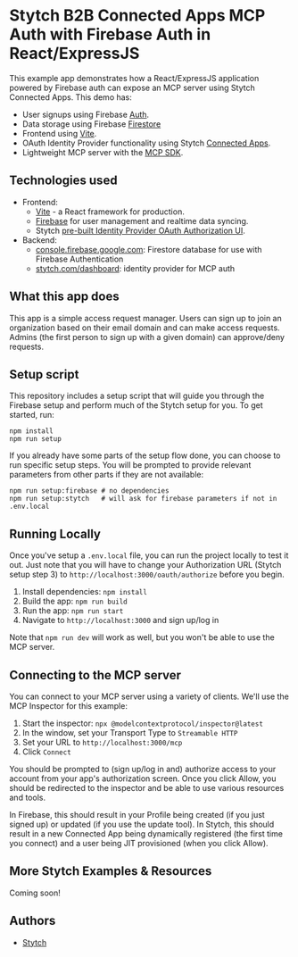 # Stytch B2B Connected Apps MCP Auth with Firebase Auth in React/ExpressJS

This example app demonstrates how a React/ExpressJS application powered by Firebase auth can expose an MCP server using Stytch Connected Apps.
This demo has:

- User signups using Firebase [Auth](https://firebase.google.com/docs/auth).
- Data storage using Firebase [Firestore](https://firebase.google.com/docs/firestore)
- Frontend using [Vite](<[vite.dev/](https://vite.dev/)>).
- OAuth Identity Provider functionality using Stytch [Connected Apps](https://stytch.com/docs/b2b/guides/connected-apps/overview).
- Lightweight MCP server with the [MCP SDK](https://github.com/modelcontextprotocol/typescript-sdk).

## Technologies used

- Frontend:
  - [Vite](https://github.com/vitejs/vite) - a React framework for production.
  - [Firebase](https://firebase.google.com) for user management and realtime data syncing.
  - Stytch [pre-built Identity Provider OAuth Authorization UI](https://stytch.com/docs/b2b/guides/connected-apps/getting-started).
- Backend:
  - [console.firebase.google.com](https://console.firebase.google.com/): Firestore database for use with Firebase Authentication
  - [stytch.com/dashboard](https://stytch.com/dashboard/): identity provider for MCP auth

## What this app does

This app is a simple access request manager. Users can sign up to join an organization based on their email domain and can make access requests.
Admins (the first person to sign up with a given domain) can approve/deny requests.

## Setup script

This repository includes a setup script that will guide you through the Firebase setup and perform much of the Stytch setup for you. To get started, run:

```
npm install
npm run setup
```

If you already have some parts of the setup flow done, you can choose to run specific setup steps.
You will be prompted to provide relevant parameters from other parts if they are not available:

```
npm run setup:firebase # no dependencies
npm run setup:stytch   # will ask for firebase parameters if not in .env.local
```

## Running Locally

Once you've setup a `.env.local` file, you can run the project locally to test it out. Just note that you will have to change your Authorization URL (Stytch setup step 3) to `http://localhost:3000/oauth/authorize` before you begin.

1. Install dependencies: `npm install`
2. Build the app: `npm run build`
3. Run the app: `npm run start`
4. Navigate to `http://localhost:3000` and sign up/log in

Note that `npm run dev` will work as well, but you won't be able to use the MCP server.

## Connecting to the MCP server

You can connect to your MCP server using a variety of clients. We'll use the MCP Inspector for this example:

1. Start the inspector: `npx @modelcontextprotocol/inspector@latest`
2. In the window, set your Transport Type to `Streamable HTTP`
3. Set your URL to `http://localhost:3000/mcp`
4. Click `Connect`

You should be prompted to (sign up/log in and) authorize access to your account from your app's authorization screen. Once you click Allow, you should be redirected to the inspector and be able to use various resources and tools.

In Firebase, this should result in your Profile being created (if you just signed up) or updated (if you use the update tool). In Stytch, this should result in a new Connected App being dynamically registered (the first time you connect) and a user being JIT provisioned (when you click Allow).

## More Stytch Examples & Resources

Coming soon!

## Authors

- [Stytch](https://stytch.com)

